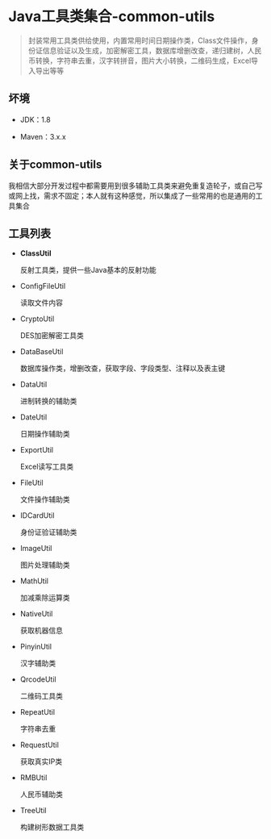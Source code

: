 # Java工具类集合-common-utils

> 封装常用工具类供给使用，内置常用时间日期操作类，Class文件操作，身份证信息验证以及生成，加密解密工具，数据库增删改查，递归建树，人民币转换，字符串去重，汉字转拼音，图片大小转换，二维码生成，Excel导入导出等等

## 坏境

* JDK：1.8

* Maven：3.x.x

## 关于common-utils

我相信大部分开发过程中都需要用到很多辅助工具类来避免重复造轮子，或自己写或网上找，需求不固定；本人就有这种感觉，所以集成了一些常用的也是通用的工具集合

## 工具列表

* **ClassUtil**

  反射工具类，提供一些Java基本的反射功能

* ConfigFileUtil

  读取文件内容

* CryptoUtil

  DES加密解密工具类

* DataBaseUtil

  数据库操作类，增删改查，获取字段、字段类型、注释以及表主键

* DataUtil

  进制转换的辅助类

* DateUtil

  日期操作辅助类

* ExportUtil

  Excel读写工具类

* FileUtil

  文件操作辅助类

* IDCardUtil

  身份证验证辅助类

* ImageUtil

  图片处理辅助类

* MathUtil

  加减乘除运算类

* NativeUtil

  获取机器信息

* PinyinUtil

  汉字辅助类

* QrcodeUtil

  二维码工具类

* RepeatUtil

   字符串去重

* RequestUtil

  获取真实IP类

* RMBUtil

  人民币辅助类

* TreeUtil

  构建树形数据工具类






